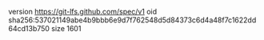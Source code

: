 version https://git-lfs.github.com/spec/v1
oid sha256:537021149abe4b9bbb6e9d7f762548d5d84373c6d4a48f7c1622dd64cd13b750
size 1601
